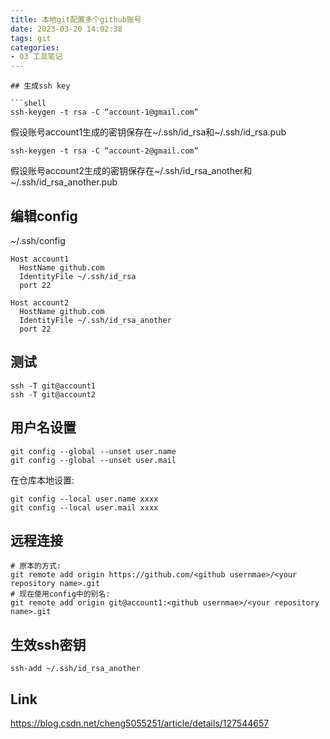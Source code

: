 ```yaml
---
title: 本地git配置多个github账号
date: 2023-03-20 14:02:38
tags: git
categories:
- 03 工具笔记
---
```


```
## 生成ssh key

```shell
ssh-keygen -t rsa -C “account-1@gmail.com”
```
假设账号account1生成的密钥保存在\~/.ssh/id_rsa和\~/.ssh/id_rsa.pub

```shell
ssh-keygen -t rsa -C “account-2@gmail.com”
```
假设账号account2生成的密钥保存在\~/.ssh/id_rsa_another和\~/.ssh/id_rsa_another.pub

<!--more-->

## 编辑config
\~/.ssh/config
```shell
Host account1
  HostName github.com
  IdentityFile ~/.ssh/id_rsa
  port 22

Host account2
  HostName github.com
  IdentityFile ~/.ssh/id_rsa_another
  port 22
```

## 测试
```shell
ssh -T git@account1
ssh -T git@account2
```

## 用户名设置
```shell
git config --global --unset user.name
git config --global --unset user.mail
```

在仓库本地设置:
```shell
git config --local user.name xxxx
git config --local user.mail xxxx
```

## 远程连接

```shell
# 原本的方式:
git remote add origin https://github.com/<github usernmae>/<your repository name>.git
# 现在使用config中的别名:
git remote add origin git@account1:<github usernmae>/<your repository name>.git
```

## 生效ssh密钥

```shell
ssh-add ~/.ssh/id_rsa_another
```

## Link
https://blog.csdn.net/cheng5055251/article/details/127544657